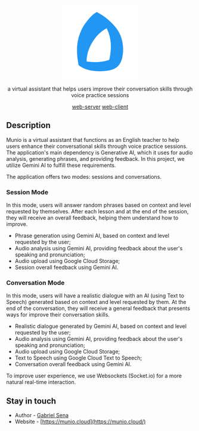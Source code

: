 <p align="center">
  <a href="http://munio.cloud/" target="blank"><img src="../docs/munio-logo.svg" width="200" alt="Munio Logo" /></a>
</p>

<p align="center">a virtual assistant that helps users improve their conversation skills through voice practice sessions</p>
<p align="center"><a href="https://github.com/muniocloud/web-server" target="blank">web-server</a> <a href="https://github.com/muniocloud/web-client" target="blank">web-client</a></p>

## Description

Munio is a virtual assistant that functions as an English teacher to help users enhance their conversational skills through voice practice sessions. The application's main dependency is Generative AI, which it uses for audio analysis, generating phrases, and providing feedback. In this project, we utilize Gemini AI to fulfill these requirements.

The application offers two modes: sessions and conversations.

### Session Mode

In this mode, users will answer random phrases based on context and level requested by themselves. After each lesson and at the end of the session, they will receive an overall feedback, helping them understand how to improve.

- Phrase generation using Gemini AI, based on context and level requested by the user;
- Audio analysis using Gemini AI, providing feedback about the user's speaking and pronunciation;
- Audio upload using Google Cloud Storage;
- Session overall feedback using Gemini AI.

### Conversation Mode

In this mode, users will have a realistic dialogue with an AI (using Text to Speech) generated based on context and level requested by them. At the end of the conversation, they will receive a general feedback that presents ways for improve their conversation skills.

- Realistic dialogue generated by Gemini AI, based on context and level requested by the user;
- Audio analysis using Gemini AI, providing feedback about the user's speaking and pronunciation;
- Audio upload using Google Cloud Storage;
- Text to Speech using Google Cloud Text to Speech;
- Conversation overall feedback using Gemini AI.

To improve user experience, we use Websockets (Socket.io) for a more natural real-time interaction.

## Stay in touch

- Author - [Gabriel Sena](https://github.com/gabrielsenadev)
- Website - [https://munio.cloud](https://munio.cloud/)
